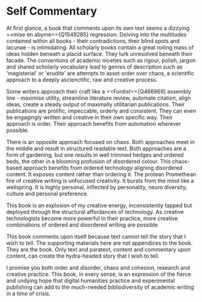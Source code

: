 # Self Commentary

At first glance, a book that comments upon its own text seems a dizzying ==mise en abyme=={Q1549285} regression. Delving into the multitudes contained within all books - their contradictions, their blind spots and lacunae - is intimidating. All scholarly books contain a great roiling mass of ideas hidden beneath a placid surface. They lurk unresolved beneath their facade. The conventions of academic niceties such as rigour, polish, jargon and shared scholarly vocabulary lead to genres of description such as 'magisterial' or 'erudite' are attempts to asset order over chaos, a scientific approach to a deeply ascienctific, raw and creative process.

Some writers approach their craft like a ==Fordist=={Q466969] assembly line - maximise utility, streamline literature review, automate citation, align ideas, create a steady output of maximally utilitarian publications. Their publications are prolific, impeccable, orderly and consistent. They can even be engagingly written and creative in their own specific way. Their approach is order. Their approach benefits from automation wherever possible.

There is an opposite approach focused on chaos. Both approaches meet in the middle and result in structured readable text. Both approaches are a form of gardening, but one results in well trimmed hedges and ordered beds, the other in a blooming profusion of disordered colour. This chaos-based approach benefits from ordered technology aligning disordered content. It exposes content rather than ordering it. The protean Promethean fire of creative writing is unfocused creativity. It bursts from the mind like a wellspring. It is highly personal, inflected by personality, neuro diversity, culture and personal preference.

This book is an explosion of my creative energy, inconsistently tapped but deployed through the structural affordances of technology. As creative technologists become more powerful in their practice, more creative combinations of ordered and disordered writing are possible.

This book comments upon itself because text cannot tell the story that I wish to tell. The supporting materials here are not appendices to the book. They are the book. Only text and paratext, content and commentary upon content, can create the hydra-headed story that I wish to tell.

I promise you both order and disorder, chaos and cohesion, research and creative practice. This book, in every sense, is an expression of the fierce and undying hope that digital humanities practice and experimental publishing can add to the much-needed bibliodiversity of academic writing in a time of crisis.

